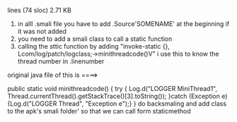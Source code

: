 lines (74 sloc)  2.71 KB
 1) in alll .smali file you have to add .Source'SOMENAME' at the beginning if it was not added
 2) you need to add a smali class to call a static function
 3) calling the sttic function by adding  "invoke-static {}, Lcom/log/patch/logclass;->minithreadcode()V" i use this to know the thread number in .linenumber

 original java file of this is ====>

public static void minithreadcode()
 {
 try {
 Log.d("LOGGER MiniThread1", Thread.currentThread().getStackTrace()[3].toString());
 }catch (Exception e){Log.d("LOGGER Thread", "Exception e");}
 }
 do backsmaling and add class to the apk's smali folder'
 so that we can call form staticmethod
